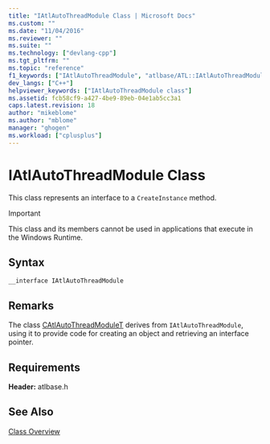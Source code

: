```yaml
---
title: "IAtlAutoThreadModule Class | Microsoft Docs"
ms.custom: ""
ms.date: "11/04/2016"
ms.reviewer: ""
ms.suite: ""
ms.technology: ["devlang-cpp"]
ms.tgt_pltfrm: ""
ms.topic: "reference"
f1_keywords: ["IAtlAutoThreadModule", "atlbase/ATL::IAtlAutoThreadModule"]
dev_langs: ["C++"]
helpviewer_keywords: ["IAtlAutoThreadModule class"]
ms.assetid: fcb58cf9-a427-4be9-89eb-04e1ab5cc3a1
caps.latest.revision: 18
author: "mikeblome"
ms.author: "mblome"
manager: "ghogen"
ms.workload: ["cplusplus"]
---
```

# IAtlAutoThreadModule Class
This class represents an interface to a `CreateInstance` method.  
  
> [!IMPORTANT]
>  This class and its members cannot be used in applications that execute in the Windows Runtime.  
  
## Syntax  
  
```
__interface IAtlAutoThreadModule
```  
  
## Remarks  
 The class [CAtlAutoThreadModuleT](../../atl/reference/catlautothreadmodulet-class.md) derives from `IAtlAutoThreadModule`, using it to provide code for creating an object and retrieving an interface pointer.  
  
## Requirements  
 **Header:** atlbase.h  
  
## See Also  
 [Class Overview](../../atl/atl-class-overview.md)
